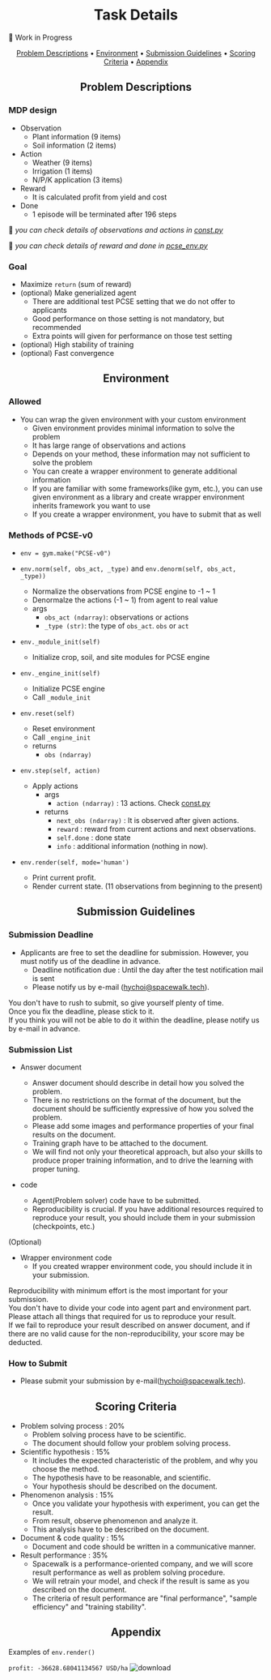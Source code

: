 <h1 align="center">Task Details</h1>

🚧 Work in Progress

<p align="center">
  <a href="#problem-descriptions">Problem Descriptions</a> •
  <a href="#environment">Environment</a> •
  <a href="#submission-guidelines">Submission Guidelines</a> •
  <a href="#scoring-criteria">Scoring Criteria</a> •
  <a href="#appendix">Appendix</a>
</p>

<h2 align="center">Problem Descriptions</h2>

<h3>MDP design</h3>

- Observation
  - Plant information (9 items) 
  - Soil information (2 items)  
- Action  
  - Weather (9 items)  
  - Irrigation (1 items)  
  - N/P/K application (3 items)  
- Reward 
  - It is calculated profit from yield and cost  
- Done
  - 1 episode will be terminated after 196 steps

 
🔎 _you can check details of observations and actions in [const.py](https://github.com/TeamSPWK/spwk-agtech-task/blob/master/spwk_agtech/const.py)_

🔎 _you can check details of reward and done in [pcse_env.py](https://github.com/TeamSPWK/spwk-agtech-task/blob/develop/spwk_agtech/pcse_env.py)_

<h3>Goal</h3>

- Maximize `return` (sum of reward)
- (optional) Make generialized agent
  - There are additional test PCSE setting that we do not offer to applicants
  - Good performance on those setting is not mandatory, but recommended
  - Extra points will given for performance on those test setting
- (optional) High stability of training
- (optional) Fast convergence

<h2 align="center">Environment</h2>

<h3>Allowed</h3>

- You can wrap the given environment with your custom environment
    - Given environment provides minimal information to solve the problem
    - It has large range of observations and actions
    - Depends on your method, these information may not sufficient to solve the problem
    - You can create a wrapper environment to generate additional information
    - If you are familiar with some frameworks(like gym, etc.), you can use given environment as a library and create wrapper environment inherits framework you want to use
    - If you create a wrapper environment, you have to submit that as well

<h3>Methods of PCSE-v0</h3>

- `env = gym.make("PCSE-v0")`

- `env.norm(self, obs_act, _type)` and `env.denorm(self, obs_act, _type))`
  - Normalize the observations from PCSE engine to -1 ~ 1
  - Denormalze the actions (-1 ~ 1) from agent to real value
  - args
    - `obs_act (ndarray)`: observations or actions
    - `_type (str)`: the type of `obs_act`. `obs` or `act`


- `env._module_init(self)`
  - Initialize crop, soil, and site modules for PCSE engine

- `env._engine_init(self)`
  - Initialize PCSE engine
  - Call `_module_init`

- `env.reset(self)`
  - Reset environment
  - Call `_engine_init`
  - returns
    - `obs (ndarray)`

- `env.step(self, action)`
  - Apply actions
      - args
          - `action (ndarray)` : 13 actions. Check [const.py](https://github.com/TeamSPWK/spwk-agtech-task/blob/master/spwk_agtech/const.py)
      - returns
          - `next_obs (ndarray)` : It is observed after given actions.
          - `reward` : reward from current actions and next observations.
          - `self.done` : done state
          - `info` : additional information (nothing in now).

- `env.render(self, mode='human')`
  - Print current profit.
  - Render current state. (11 observations from beginning to the present)

<h2 align="center">Submission Guidelines</h2>

<h3>Submission Deadline</h3>

- Applicants are free to set the deadline for submission. However, you must notify us of the deadline in advance.
    - Deadline notification due : Until the day after the test notification mail is sent
    - Please notify us by e-mail (<hychoi@spacewalk.tech>).

You don't have to rush to submit, so give yourself plenty of time.  
Once you fix the deadline, please stick to it.  
If you think you will not be able to do it within the deadline, please notify us by e-mail in advance.  

<h3>Submission List</h3>

- Answer document
    - Answer document should describe in detail how you solved the problem.
    - There is no restrictions on the format of the document, but the document should be sufficiently expressive of how you solved the problem.
    - Please add some images and performance properties of your final results on the document.
    - Training graph have to be attached to the document.
    - We will find not only your theoretical approach, but also your skills to produce proper training information, and to drive the learning with proper tuning.

- code
    - Agent(Problem solver) code have to be submitted.
    - Reproducibility is crucial. If you have additional resources required to reproduce your result, you should include them in your submission (checkpoints, etc.)

(Optional)
- Wrapper environment code
    - If you created wrapper environment code, you should include it in your submission.

Reproducibility with minimum effort is the most important for your submission.  
You don't have to divide your code into agent part and environment part.  
Please attach all things that required for us to reproduce your result.  
If we fail to reproduce your result described on answer document, and if there are no valid cause for the non-reproducibility, your score may be deducted.  

<h3>How to Submit</h3>

- Please submit your submission by e-mail(<hychoi@spacewalk.tech>).

<h2 align="center">Scoring Criteria</h2>

- Problem solving process : 20%
    - Problem solving process have to be scientific.
    - The document should follow your problem solving process.
- Scientific hypothesis : 15%
    - It includes the expected characteristic of the problem, and why you choose the method.
    - The hypothesis have to be reasonable, and scientific.
    - Your hypothesis should be described on the document.
- Phenomenon analysis : 15%
    - Once you validate your hypothesis with experiment, you can get the result.
    - From result, observe phenomenon and analyze it.
    - This analysis have to be described on the document.
- Document & code quality : 15%
    - Document and code should be written in a communicative manner.
- Result performance : 35%
    - Spacewalk is a performance-oriented company, and we will score result performance as well as problem solving procedure.
    - We will retrain your model, and check if the result is same as you described on the document.
    - The criteria of result performance are "final performance", "sample efficiency" and "training stability".

<h2 align="center">Appendix</h2>

Examples of `env.render()`

`profit: -36628.68041134567 USD/ha`
![download](https://user-images.githubusercontent.com/87963916/128451737-0848aa67-8e61-4209-886f-f29860af3b5e.png)


